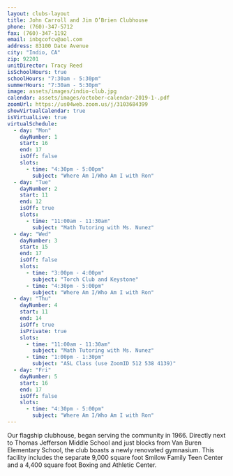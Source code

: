 ```yaml
---
layout: clubs-layout
title: John Carroll and Jim O’Brien Clubhouse
phone: (760)-347-5712
fax: (760)-347-1192
email: inbgcofcv@aol.com
address: 83100 Date Avenue
city: "Indio, CA"
zip: 92201
unitDirector: Tracy Reed
isSchoolHours: true
schoolHours: "7:30am - 5:30pm"
summerHours: "7:30am - 5:30pm"
image: assets/images/indio-club.jpg
calendar: assets/images/october-calendar-2019-1-.pdf
zoomUrl: https://us04web.zoom.us/j/3103684399
showVirtualCalendar: true
isVirtualLive: true
virtualSchedule:
  - day: "Mon"
    dayNumber: 1
    start: 16
    end: 17
    isOff: false
    slots:
      - time: "4:30pm - 5:00pm"
        subject: "Where Am I/Who Am I with Ron"
  - day: "Tue"
    dayNumber: 2
    start: 11
    end: 12
    isOff: true
    slots:
      - time: "11:00am - 11:30am"
        subject: "Math Tutoring with Ms. Nunez"
  - day: "Wed"
    dayNumber: 3
    start: 15
    end: 17
    isOff: false
    slots:
      - time: "3:00pm - 4:00pm"
        subject: "Torch Club and Keystone"
      - time: "4:30pm - 5:00pm"
        subject: "Where Am I/Who Am I with Ron"
  - day: "Thu"
    dayNumber: 4
    start: 11
    end: 14
    isOff: true
    isPrivate: true
    slots:
      - time: "11:00am - 11:30am"
        subject: "Math Tutoring with Ms. Nunez"
      - time: "1:00pm - 1:30pm"
        subject: "ASL Class (use ZoomID 512 538 4139)"
  - day: "Fri"
    dayNumber: 5
    start: 16
    end: 17
    isOff: false
    slots:
      - time: "4:30pm - 5:00pm"
        subject: "Where Am I/Who Am I with Ron"
---
```


Our flagship clubhouse, began serving the community in 1966. Directly next to Thomas Jefferson Middle School and just blocks from Van Buren Elementary School, the club boasts a newly renovated gymnasium. This facility includes the separate 9,000 square foot Smilow Family Teen Center and a 4,400 square foot Boxing and Athletic Center.
